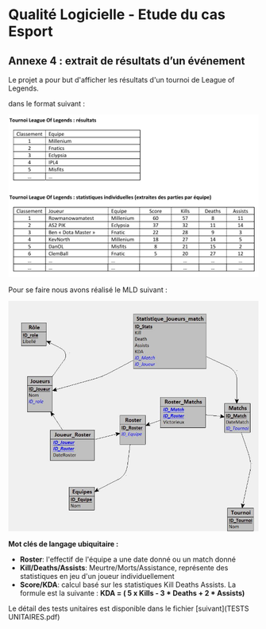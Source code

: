 # Qualité Logicielle - Etude du cas Esport
## Annexe 4 : extrait de résultats d’un événement

Le projet a pour but d'afficher les résultats d'un tournoi de League of Legends.

dans le format suivant : 


![Format de retour.](FormatRetour.png)

Pour se faire nous avons réalisé le MLD suivant :

![MLD.](MLD.png)

**Mot clés de langage ubiquitaire :**
- **Roster**: l'effectif de l'équipe a une date donné ou un match donné
- **Kill/Deaths/Assists**: Meurtre/Morts/Assistance, représente des statistiques en jeu d'un joueur individuellement
- **Score/KDA**: calcul basé sur les statistiques Kill Deaths Assists.
      La formule est la suivante : **KDA = ( 5 x Kills - 3 * Deaths + 2 * Assists)**

Le détail des tests unitaires est disponible dans le fichier  [suivant](TESTS UNITAIRES.pdf)